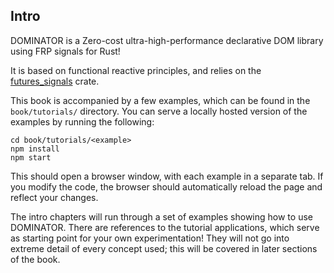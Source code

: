 ## Intro

DOMINATOR is a Zero-cost ultra-high-performance declarative DOM library using FRP signals for Rust!

It is based on functional reactive principles, and relies on the [futures_signals](https://crates.io/crates/futures-signals) crate.

This book is accompanied by a few examples, which can be found in the `book/tutorials/` directory.
You can serve a locally hosted version of the examples by running the following:

```shell
cd book/tutorials/<example>
npm install
npm start
```

This should open a browser window, with each example in a separate tab.
If you modify the code, the browser should automatically reload the page and reflect your changes.

The intro chapters will run through a set of examples showing how to use DOMINATOR.
There are references to the tutorial applications, which serve as starting point for your own experimentation!
They will not go into extreme detail of every concept used; this will be covered in later sections of the book.
